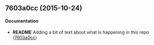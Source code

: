 <a name="7603a0cc"></a>
## 7603a0cc (2015-10-24)


#### Documentation

* **README**  Adding a bit of text about what is happening in this repo ([7603a0cc](https://github.com/emcniece/test-changelog-master/commit/7603a0cc2e13995dcd8cdbaf93745e284fa931c6))